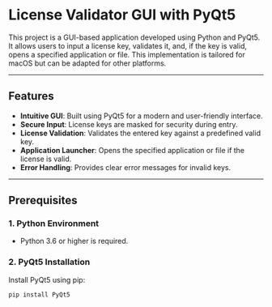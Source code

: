 # License Validator GUI with PyQt5

This project is a GUI-based application developed using Python and PyQt5. It allows users to input a license key, validates it, and, if the key is valid, opens a specified application or file. This implementation is tailored for macOS but can be adapted for other platforms.

---

## Features

- **Intuitive GUI**: Built using PyQt5 for a modern and user-friendly interface.
- **Secure Input**: License keys are masked for security during entry.
- **License Validation**: Validates the entered key against a predefined valid key.
- **Application Launcher**: Opens the specified application or file if the license is valid.
- **Error Handling**: Provides clear error messages for invalid keys.

---

## Prerequisites

### 1. Python Environment
- Python 3.6 or higher is required.

### 2. PyQt5 Installation
Install PyQt5 using pip:
```bash
pip install PyQt5